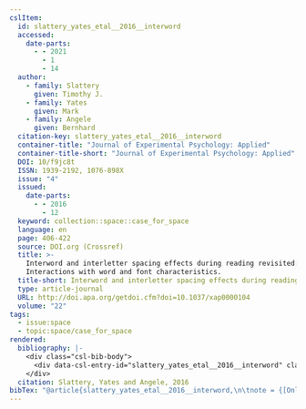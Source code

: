 ```yaml
---
cslItem:
  id: slattery_yates_etal__2016__interword
  accessed:
    date-parts:
      - - 2021
        - 1
        - 14
  author:
    - family: Slattery
      given: Timothy J.
    - family: Yates
      given: Mark
    - family: Angele
      given: Bernhard
  citation-key: slattery_yates_etal__2016__interword
  container-title: "Journal of Experimental Psychology: Applied"
  container-title-short: "Journal of Experimental Psychology: Applied"
  DOI: 10/f9jc8t
  ISSN: 1939-2192, 1076-898X
  issue: "4"
  issued:
    date-parts:
      - - 2016
        - 12
  keyword: collection::space::case_for_space
  language: en
  page: 406-422
  source: DOI.org (Crossref)
  title: >-
    Interword and interletter spacing effects during reading revisited:
    Interactions with word and font characteristics.
  title-short: Interword and interletter spacing effects during reading revisited
  type: article-journal
  URL: http://doi.apa.org/getdoi.cfm?doi=10.1037/xap0000104
  volume: "22"
tags:
  - issue:space
  - topic:space/case_for_space
rendered:
  bibliography: |-
    <div class="csl-bib-body">
      <div data-csl-entry-id="slattery_yates_etal__2016__interword" class="csl-entry">Slattery, T.J., Yates, M. and Angele, B. 2016 “Interword and interletter spacing effects during reading revisited: Interactions with word and font characteristics.,” <i>Journal of Experimental Psychology: Applied</i>, 22(4), pp. 406–422. doi:10/f9jc8t.</div>
    </div>
  citation: Slattery, Yates and Angele, 2016
bibTex: "@article{slattery_yates_etal__2016__interword,\n\tnote = {[Online; accessed 2021-01-14]},\n\tauthor = {Slattery, Timothy J. and Yates, Mark and Angele, Bernhard},\n\tjournal = {Journal of Experimental Psychology: Applied},\n\tnumber = {4},\n\tyear = {2016},\n\tmonth = {12},\n\tpages = {406--422},\n\ttitle = {Interword and interletter spacing effects during reading revisited: Interactions with word and font characteristics.},\n\thowpublished = {http://doi.apa.org/getdoi.cfm?doi=10.1037/xap0000104},\n\tvolume = {22},\n}\n\n"
---
```

